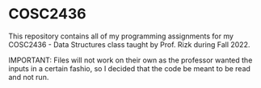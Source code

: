 # COSC2436
This repository contains all of my programming assignments for my COSC2436 - Data Structures
class taught by Prof. Rizk during Fall 2022.

IMPORTANT: Files will not work on their own as the professor wanted the inputs in a certain fashio, so I decided that the code be meant to be read and not run.
